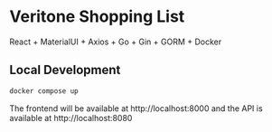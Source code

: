 # Veritone Shopping List

React + MaterialUI + Axios + Go + Gin + GORM + Docker

## Local Development
```bash
docker compose up
```
The frontend will be available at http://localhost:8000 and the API is available at http://localhost:8080
